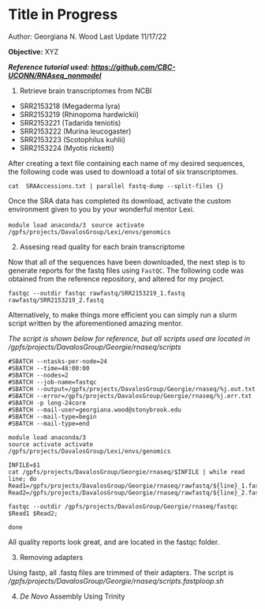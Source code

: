 # Title in Progress #
Author: Georgiana N. Wood
Last Update 11/17/22

**Objective:** XYZ

***Reference tutorial used: https://github.com/CBC-UCONN/RNAseq_nonmodel***

1. Retrieve brain transcriptomes from NCBI
* SRR2153218 (Megaderma lyra)
* SRR2153219 (Rhinopoma hardwickii)
* SRR2153221 (Tadarida teniotis)
* SRR2153222 (Murina leucogaster)
* SRR2153223 (Scotophilus kuhlii)
* SRR2153224 (Myotis ricketti)

After creating a text file containing each name of my desired sequences, the following code was used to download a total of six transcriptomes.

```cat  SRAAccessions.txt | parallel fastq-dump --split-files {}```

Once the SRA data has completed its download, activate the custom environment given to you by your wonderful mentor Lexi.

```module load anaconda/3 ```
```source activate /gpfs/projects/DavalosGroup/Lexi/envs/genomics```

2. Assesing read quality for each brain transcriptome

Now that all of the sequences have been downloaded, the next step is to generate reports for the fastq files using ```FastQC```. The following code was obtained from the reference repository, and altered for my project.

```fastqc --outdir fastqc rawfastq/SRR2153219_1.fastq rawfastq/SRR2153219_2.fastq```

Alternatively, to make things more efficient you can simply run a slurm script written by the aforementioned amazing mentor. 

*The script is shown below for reference, but all scripts used are located in /gpfs/projects/DavalosGroup/Georgie/rnaseq/scripts*

```#!/bin/bash
#SBATCH --ntasks-per-node=24
#SBATCH --time=48:00:00
#SBATCH --nodes=2
#SBATCH --job-name=fastqc
#SBATCH --output=/gpfs/projects/DavalosGroup/Georgie/rnaseq/%j.out.txt
#SBATCH --error=/gpfs/projects/DavalosGroup/Georgie/rnaseq/%j.err.txt
#SBATCH -p long-24core
#SBATCH --mail-user=georgiana.wood@stonybrook.edu
#SBATCH --mail-type=begin
#SBATCH --mail-type=end

module load anaconda/3
source activate activate /gpfs/projects/DavalosGroup/Lexi/envs/genomics

INFILE=$1
cat /gpfs/projects/DavalosGroup/Georgie/rnaseq/$INFILE | while read line; do
Read1=/gpfs/projects/DavalosGroup/Georgie/rnaseq/rawfastq/${line}_1.fastq;
Read2=/gpfs/projects/DavalosGroup/Georgie/rnaseq/rawfastq/${line}_2.fastq;

fastqc --outdir /gpfs/projects/DavalosGroup/Georgie/rnaseq/fastqc $Read1 $Read2;

done
```

All quality reports look great, and are located in the fastqc folder.

3. Removing adapters

Using fastp, all .fastq files are trimmed of their adapters. The script is */gpfs/projects/DavalosGroup/Georgie/rnaseq/scripts.fastploop.sh*

4. *De Novo* Assembly Using Trinity















